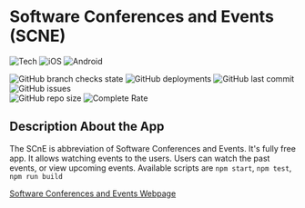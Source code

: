 # Software Conferences and Events (SCNE)

![Tech](https://img.shields.io/badge/reactJS-9904d9?logo=react)
![iOS](https://img.shields.io/badge/in_progress-9904d9?logo=ios)
![Android](https://img.shields.io/badge/in_progress-9904d9?logo=android)

![GitHub branch checks state](https://img.shields.io/github/checks-status/aykutkorkmaz1/scne/master?label=branch%20Check&color=31ab2b)
![GitHub deployments](https://img.shields.io/github/deployments/aykutkorkmaz1/scne/Production?label=deploy%20status&color=31ab2b)
![GitHub last commit](https://img.shields.io/github/last-commit/aykutkorkmaz1/scne?color=31ab2b)
![GitHub issues](https://img.shields.io/github/issues/aykutkorkmaz1/scne?color=31ab2b)\
![GitHub repo size](https://img.shields.io/github/repo-size/aykutkorkmaz1/SCNE)
![Complete Rate](https://img.shields.io/badge/completed-_85%_-9904d9)

## Description About the App

The SCnE is abbreviation of Software Conferences and Events. It's fully free app. It allows watching events to the users. Users can watch the past events, or view upcoming events. Available scripts are `npm start`, `npm test`, `npm run build`

[Software Conferences and Events Webpage](https://scne.vercel.app)

<!--
# Getting Started with Create React App

This project was bootstrapped with [Create React App](https://github.com/facebook/create-react-app).

## Available Scripts

In the project directory, you can run:

### `npm start`

Runs the app in the development mode.\
Open [http://localhost:3000](http://localhost:3000) to view it in the browser.

The page will reload if you make edits.\
You will also see any lint errors in the console.

### `npm test`

Launches the test runner in the interactive watch mode.\
See the section about [running tests](https://facebook.github.io/create-react-app/docs/running-tests) for more information.

### `npm run build`

Builds the app for production to the `build` folder.\
It correctly bundles React in production mode and optimizes the build for the best performance.

The build is minified and the filenames include the hashes.\
Your app is ready to be deployed!

See the section about [deployment](https://facebook.github.io/create-react-app/docs/deployment) for more information.

### `npm run eject`

**Note: this is a one-way operation. Once you `eject`, you can’t go back!**

If you aren’t satisfied with the build tool and configuration choices, you can `eject` at any time. This command will remove the single build dependency from your project.

Instead, it will copy all the configuration files and the transitive dependencies (webpack, Babel, ESLint, etc) right into your project so you have full control over them. All of the commands except `eject` will still work, but they will point to the copied scripts so you can tweak them. At this point you’re on your own.

You don’t have to ever use `eject`. The curated feature set is suitable for small and middle deployments, and you shouldn’t feel obligated to use this feature. However we understand that this tool wouldn’t be useful if you couldn’t customize it when you are ready for it.

## Learn More

You can learn more in the [Create React App documentation](https://facebook.github.io/create-react-app/docs/getting-started).

To learn React, check out the [React documentation](https://reactjs.org/).

### Code Splitting

This section has moved here: [https://facebook.github.io/create-react-app/docs/code-splitting](https://facebook.github.io/create-react-app/docs/code-splitting)

### Analyzing the Bundle Size

This section has moved here: [https://facebook.github.io/create-react-app/docs/analyzing-the-bundle-size](https://facebook.github.io/create-react-app/docs/analyzing-the-bundle-size)

### Making a Progressive Web App

This section has moved here: [https://facebook.github.io/create-react-app/docs/making-a-progressive-web-app](https://facebook.github.io/create-react-app/docs/making-a-progressive-web-app)

### Advanced Configuration

This section has moved here: [https://facebook.github.io/create-react-app/docs/advanced-configuration](https://facebook.github.io/create-react-app/docs/advanced-configuration)

### Deployment

This section has moved here: [https://facebook.github.io/create-react-app/docs/deployment](https://facebook.github.io/create-react-app/docs/deployment)

### `npm run build` fails to minify

This section has moved here: [https://facebook.github.io/create-react-app/docs/troubleshooting#npm-run-build-fails-to-minify](https://facebook.github.io/create-react-app/docs/troubleshooting#npm-run-build-fails-to-minify)
-->
